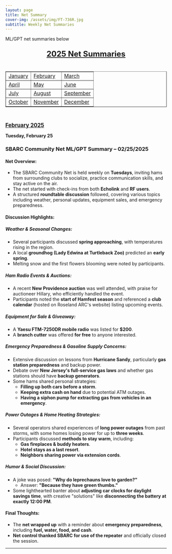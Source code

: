 ```yaml
---
layout: page
title: Net Summary
cover-img: /assets/img/FT-736R.jpg
subtitle: Weekly Net Summaries
---
```



<p class="box-note">
ML/GPT net summaries below</p>

<p style="text-align: center; font-size: 24px; font-weight: bold; text-decoration: underline;">2025 Net Summaries</p>
<div style="display: flex; justify-content: center; margin-top: 20px;">
  <table id="months-table" border="1" cellpadding="10">
    <tbody>
      <tr>
        <td><a href="#january">January</a></td>
        <td><a href="#february">February</a></td>
        <td><a href="#march">March</a></td>
      </tr>
      <tr>
        <td><a href="#april">April</a></td>
        <td><a href="#may">May</a></td>
        <td><a href="#june">June</a></td>
      </tr>
      <tr>
        <td><a href="#july">July</a></td>
        <td><a href="#august">August</a></td>
        <td><a href="#september">September</a></td>
      </tr>
      <tr>
        <td><a href="#october">October</a></td>
        <td><a href="#november">November</a></td>
        <td><a href="#december">December</a></td>
      </tr>
    </tbody>
  </table>
</div>
<br/>

<span id="february" style="font-size:larger;text-decoration:underline;">**February 2025**

**Tuesday, February 25**
### **SBARC Community Net ML/GPT Summary – 02/25/2025**
#### **Net Overview:**
- The SBARC Community Net is held weekly on **Tuesdays**, inviting hams from surrounding clubs to socialize, practice communication skills, and stay active on the air.
- The net started with check-ins from both **Echolink** and **RF users**.
- A structured **roundtable discussion** followed, covering various topics including weather, personal updates, equipment sales, and emergency preparedness.

#### **Discussion Highlights:**
##### **Weather & Seasonal Changes:**
- Several participants discussed **spring approaching**, with temperatures rising in the region.
- A local **groundhog (Lady Edwina at Turtleback Zoo)** predicted an **early spring**.
- Melting snow and the first flowers blooming were noted by participants.

##### **Ham Radio Events & Auctions:**
- A recent **New Providence auction** was well attended, with praise for auctioneer Hillary, who efficiently handled the event.
- Participants noted the **start of Hamfest season** and referenced a **club calendar** (hosted on Roseland ARC's website) listing upcoming events.

##### **Equipment for Sale & Giveaway:**
- A **Yaesu FTM-7250DR mobile radio** was listed for **$200**.
- A **branch cutter** was offered **for free** to anyone interested.

##### **Emergency Preparedness & Gasoline Supply Concerns:**
- Extensive discussion on lessons from **Hurricane Sandy**, particularly **gas station preparedness** and backup power.
- Debate over **New Jersey's full-service gas laws** and whether gas stations should have **backup generators**.
- Some hams shared personal strategies:
  - **Filling up both cars before a storm**.
  - **Keeping extra cash on hand** due to potential ATM outages.
  - **Having a siphon pump for extracting gas from vehicles in an emergency**.

##### **Power Outages & Home Heating Strategies:**
- Several operators shared experiences of **long power outages** from past storms, with some homes losing power for up to **three weeks**.
- Participants discussed **methods to stay warm**, including:
  - **Gas fireplaces & buddy heaters**.
  - **Hotel stays as a last resort**.
  - **Neighbors sharing power via extension cords**.

##### **Humor & Social Discussion:**
- A joke was posed: **"Why do leprechauns love to garden?"**  
  - Answer: **"Because they have green thumbs."**
- Some lighthearted banter about **adjusting car clocks for daylight savings time**, with creative "solutions" like **disconnecting the battery at exactly 12:00 PM**.

#### **Final Thoughts:**
- The **net wrapped up** with a reminder about **emergency preparedness**, including **fuel, water, food, and cash**.
- **Net control thanked SBARC for use of the repeater** and officially closed the session.

---

